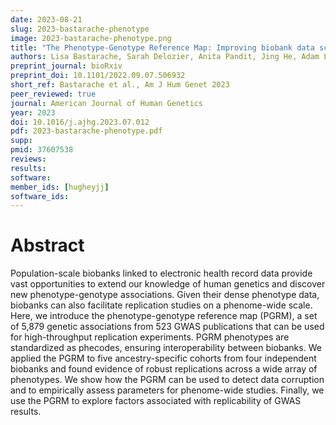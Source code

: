 ```yaml
---
date: 2023-08-21
slug: 2023-bastarache-phenotype
image: 2023-bastarache-phenotype.png
title: "The Phenotype-Genotype Reference Map: Improving biobank data science through replication"
authors: Lisa Bastarache, Sarah Delozier, Anita Pandit, Jing He, Adam Lewis, Aubrey C. Annis, Jonathon LeFaive, Joshua C. Denny, Robert J. Carroll, Russ B. Altman, Jacob J. Hughey, Matthew Zawistowski, and Josh F. Peterson
preprint_journal: bioRxiv
preprint_doi: 10.1101/2022.09.07.506932
short_ref: Bastarache et al., Am J Hum Genet 2023
peer_reviewed: true
journal: American Journal of Human Genetics
year: 2023
doi: 10.1016/j.ajhg.2023.07.012
pdf: 2023-bastarache-phenotype.pdf
supp: 
pmid: 37607538
reviews: 
results: 
software:
member_ids: [hugheyjj]
software_ids:
---
```


# Abstract

Population-scale biobanks linked to electronic health record data provide vast opportunities to extend our knowledge of human genetics and discover new phenotype-genotype associations. Given their dense phenotype data, biobanks can also facilitate replication studies on a phenome-wide scale. Here, we introduce the phenotype-genotype reference map (PGRM), a set of 5,879 genetic associations from 523 GWAS publications that can be used for high-throughput replication experiments. PGRM phenotypes are standardized as phecodes, ensuring interoperability between biobanks. We applied the PGRM to five ancestry-specific cohorts from four independent biobanks and found evidence of robust replications across a wide array of phenotypes. We show how the PGRM can be used to detect data corruption and to empirically assess parameters for phenome-wide studies. Finally, we use the PGRM to explore factors associated with replicability of GWAS results.
